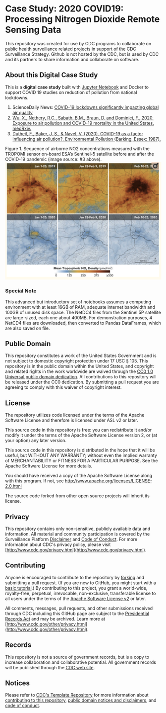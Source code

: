 # Case Study: 2020 COVID19: Processing Nitrogen Dioxide Remote Sensing Data

This repository was created for use by CDC programs to collaborate on public health surveillance related projects in support of the CDC Surveillance Strategy. Github is not hosted by the CDC, but is used by CDC and its partners to share information and collaborate on software.

## About this Digital Case Study

This is a **digital case study** built with [Jupyter Notebook](https://jupyter.org/) and Docker to support COVID 19 studies on reduction of pollution from national lockdowns. 

1. ScienceDaily News: [COVID-19 lockdowns significantly impacting global air quality](https://www.sciencedaily.com/releases/2020/05/200511124444.htm)
2. [Wu, X., Nethery, R.C., Sabath, B.M., Braun, D. and Dominici, F., 2020. Exposure to air pollution and COVID-19 mortality in the United States. medRxiv.](https://www.medrxiv.org/content/medrxiv/early/2020/04/27/2020.04.05.20054502.full.pdf)
3. [Dutheil, F., Baker, J. S., & Navel, V. (2020). COVID-19 as a factor influencing air pollution?. Environmental Pollution (Barking, Essex: 1987).](https://www.ncbi.nlm.nih.gov/pmc/articles/PMC7144597/)

Figure 1. Sequence of airborne NO2 concentrations measured with the TROPOMI sensor on-board ESA’s Sentinel-5 satellite before and after the COVID-19 pandemic (image source: #3 above). 
<img src='images/EditorLetter.png'>

### Special Note
This advanced but introductory set of notebooks assumes a computing environment with at least 16GB of RAM, adequate internet bandwidth and 100GB of unused disk space. The NetDC4 files from the Sentinel 5P satellite are large-sized, each one about 400MB. For demonstration purposes, 4 NetCD4 files are downloaded, then converted to Pandas DataFrames, which are also saved on file.

## Public Domain
This repository constitutes a work of the United States Government and is not
subject to domestic copyright protection under 17 USC § 105. This repository is in
the public domain within the United States, and copyright and related rights in
the work worldwide are waived through the [CC0 1.0 Universal public domain dedication](https://creativecommons.org/publicdomain/zero/1.0/).
All contributions to this repository will be released under the CC0 dedication. By
submitting a pull request you are agreeing to comply with this waiver of
copyright interest.

## License
The repository utilizes code licensed under the terms of the Apache Software
License and therefore is licensed under ASL v2 or later.

This source code in this repository is free: you can redistribute it and/or modify it under
the terms of the Apache Software License version 2, or (at your option) any
later version.

This source code in this repository is distributed in the hope that it will be useful, but WITHOUT ANY
WARRANTY; without even the implied warranty of MERCHANTABILITY or FITNESS FOR A
PARTICULAR PURPOSE. See the Apache Software License for more details.

You should have received a copy of the Apache Software License along with this
program. If not, see http://www.apache.org/licenses/LICENSE-2.0.html

The source code forked from other open source projects will inherit its license.

## Privacy
This repository contains only non-sensitive, publicly available data and
information. All material and community participation is covered by the
Surveillance Platform [Disclaimer](https://github.com/CDCgov/template/blob/master/DISCLAIMER.md)
and [Code of Conduct](https://github.com/CDCgov/template/blob/master/code-of-conduct.md).
For more information about CDC's privacy policy, please visit [http://www.cdc.gov/privacy.html](http://www.cdc.gov/privacy.html).

## Contributing
Anyone is encouraged to contribute to the repository by [forking](https://help.github.com/articles/fork-a-repo)
and submitting a pull request. (If you are new to GitHub, you might start with a
[basic tutorial](https://help.github.com/articles/set-up-git).) By contributing
to this project, you grant a world-wide, royalty-free, perpetual, irrevocable,
non-exclusive, transferable license to all users under the terms of the
[Apache Software License v2](http://www.apache.org/licenses/LICENSE-2.0.html) or
later.

All comments, messages, pull requests, and other submissions received through
CDC including this GitHub page are subject to the [Presidential Records Act](http://www.archives.gov/about/laws/presidential-records.html)
and may be archived. Learn more at [http://www.cdc.gov/other/privacy.html](http://www.cdc.gov/other/privacy.html).

## Records
This repository is not a source of government records, but is a copy to increase
collaboration and collaborative potential. All government records will be
published through the [CDC web site](http://www.cdc.gov).

## Notices
Please refer to [CDC's Template Repository](https://github.com/CDCgov/template)
for more information about [contributing to this repository](https://github.com/CDCgov/template/blob/master/CONTRIBUTING.md),
[public domain notices and disclaimers](https://github.com/CDCgov/template/blob/master/DISCLAIMER.md),
and [code of conduct](https://github.com/CDCgov/template/blob/master/code-of-conduct.md).
